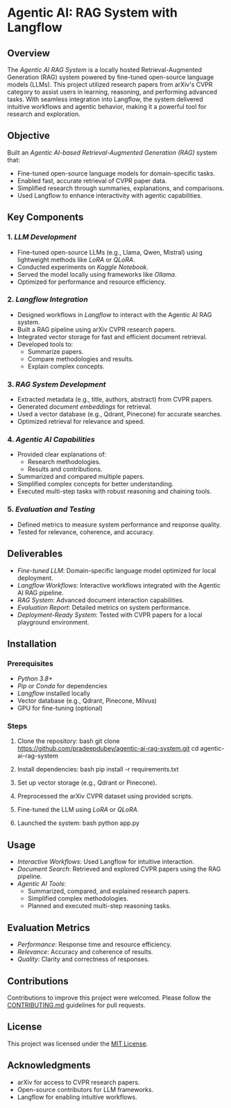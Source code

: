 # Agentic AI: RAG System with Langflow

## Overview
The *Agentic AI RAG System* is a locally hosted Retrieval-Augmented Generation (RAG) system powered by fine-tuned open-source language models (LLMs). This project utilized research papers from arXiv's CVPR category to assist users in learning, reasoning, and performing advanced tasks. With seamless integration into Langflow, the system delivered intuitive workflows and agentic behavior, making it a powerful tool for research and exploration.



## Objective
Built an *Agentic AI-based Retrieval-Augmented Generation (RAG)* system that:
- Fine-tuned open-source language models for domain-specific tasks.
- Enabled fast, accurate retrieval of CVPR paper data.
- Simplified research through summaries, explanations, and comparisons.
- Used Langflow to enhance interactivity with agentic capabilities.



## Key Components

### 1. *LLM Development*
- Fine-tuned open-source LLMs (e.g., Llama, Qwen, Mistral) using lightweight methods like *LoRA* or *QLoRA*.
- Conducted experiments on *Kaggle Notebook*.
- Served the model locally using frameworks like *Ollama*.
- Optimized for performance and resource efficiency.

### 2. *Langflow Integration*
- Designed workflows in *Langflow* to interact with the Agentic AI RAG system.
- Built a RAG pipeline using arXiv CVPR research papers.
- Integrated vector storage for fast and efficient document retrieval.
- Developed tools to:
  - Summarize papers.
  - Compare methodologies and results.
  - Explain complex concepts.

### 3. *RAG System Development*
- Extracted metadata (e.g., title, authors, abstract) from CVPR papers.
- Generated *document embeddings* for retrieval.
- Used a vector database (e.g., Qdrant, Pinecone) for accurate searches.
- Optimized retrieval for relevance and speed.

### 4. *Agentic AI Capabilities*
- Provided clear explanations of:
  - Research methodologies.
  - Results and contributions.
- Summarized and compared multiple papers.
- Simplified complex concepts for better understanding.
- Executed multi-step tasks with robust reasoning and chaining tools.

### 5. *Evaluation and Testing*
- Defined metrics to measure system performance and response quality.
- Tested for relevance, coherence, and accuracy.



## Deliverables
- *Fine-tuned LLM*: Domain-specific language model optimized for local deployment.
- *Langflow Workflows*: Interactive workflows integrated with the Agentic AI RAG pipeline.
- *RAG System*: Advanced document interaction capabilities.
- *Evaluation Report*: Detailed metrics on system performance.
- *Deployment-Ready System*: Tested with CVPR papers for a local playground environment.



## Installation
### Prerequisites
- *Python 3.8+*
- *Pip* or *Conda* for dependencies
- *Langflow* installed locally
- Vector database (e.g., Qdrant, Pinecone, Milvus)
- GPU for fine-tuning (optional)

### Steps
1. Clone the repository:
    bash
    git clone https://github.com/pradeepdubey/agentic-ai-rag-system.git
    cd agentic-ai-rag-system
    
2. Install dependencies:
    bash
    pip install -r requirements.txt
    
3. Set up vector storage (e.g., Qdrant or Pinecone).
4. Preprocessed the arXiv CVPR dataset using provided scripts.
5. Fine-tuned the LLM using *LoRA* or *QLoRA*.
6. Launched the system:
    bash
    python app.py
    



## Usage
- *Interactive Workflows*: Used Langflow for intuitive interaction.
- *Document Search*: Retrieved and explored CVPR papers using the RAG pipeline.
- *Agentic AI Tools*:
  - Summarized, compared, and explained research papers.
  - Simplified complex methodologies.
  - Planned and executed multi-step reasoning tasks.



## Evaluation Metrics
- *Performance*: Response time and resource efficiency.
- *Relevance*: Accuracy and coherence of results.
- *Quality*: Clarity and correctness of responses.



## Contributions
Contributions to improve this project were welcomed. Please follow the [CONTRIBUTING.md](CONTRIBUTING.md) guidelines for pull requests.



## License
This project was licensed under the [MIT License](LICENSE).



## Acknowledgments
- arXiv for access to CVPR research papers.
- Open-source contributors for LLM frameworks.
- Langflow for enabling intuitive workflows.
